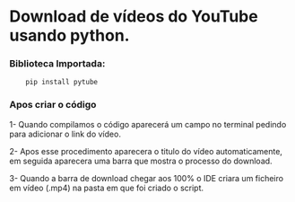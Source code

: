 # Download de vídeos do YouTube usando python.

### Biblioteca Importada:
     
        pip install pytube



### Apos criar o código 

1- Quando compilamos o código aparecerá um campo no terminal pedindo para adicionar o link do vídeo.

2- Apos esse procedimento aparecera o titulo do vídeo automaticamente, em seguida aparecera uma barra que mostra o processo do download.

3- Quando a barra de download chegar aos 100% o IDE criara um ficheiro em vídeo (.mp4) na pasta em que foi criado o script.

